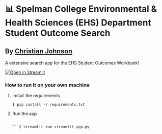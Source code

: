 # 📊 Spelman College Environmental & Health Sciences (EHS) Department Student Outcome Search
## By [Christian Johnson](https://linktr.ee/godgirl1?utm_source=linktree_profile_share&ltsid=4ed1c8e4-ed21-4aed-a83b-7f9aed0d584a)

A extensive search app for the EHS Student Outcomes Workbook!

[![Open in Streamlit](https://static.streamlit.io/badges/streamlit_badge_black_white.svg)](https://ehs-student-outcomes-filter-search.streamlit.app/)

### How to run it on your own machine

1. Install the requirements

   ```
   $ pip install -r requirements.txt
   ```

2. Run the app

   ```
   
   ```$ streamlit run streamlit_app.py
